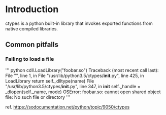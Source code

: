 # Introduction

ctypes is a python built-in library that invokes exported functions from native compiled libraries.

## Common pitfalls

### Failing to load a file

''' python
cdll.LoadLibrary("foobar.so")
Traceback (most recent call last):
File "<stdin>", line 1, in <module>
File "/usr/lib/python3.5/ctypes/__init__.py", line 425, in LoadLibrary
    return self._dlltype(name)
File "/usr/lib/python3.5/ctypes/__init__.py", line 347, in __init__
    self._handle = _dlopen(self._name, mode)
OSError: foobar.so: cannot open shared object file: No such file or directory
'''



ref. https://sodocumentation.net/python/topic/9050/ctypes
